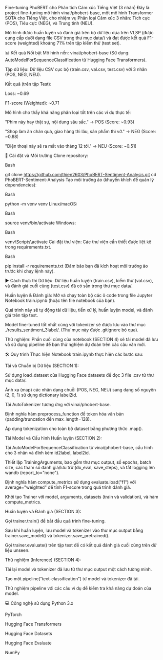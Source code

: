 Fine-tuning PhoBERT cho Phân tích Cảm xúc Tiếng Việt (3 nhãn)
Đây là project fine-tuning mô hình vinai/phobert-base, một mô hình Transformer SOTA cho Tiếng Việt, cho nhiệm vụ Phân loại Cảm xúc 3 nhãn: Tích cực (POS), Tiêu cực (NEG), và Trung tính (NEU).

Mô hình được huấn luyện và đánh giá trên bộ dữ liệu dựa trên VLSP (được cung cấp dưới dạng file CSV trong thư mục data/) và đạt được kết quả F1-score (weighted) khoảng 71% trên tập kiểm thử (test set).

📊 Kết quả Nổi bật
Mô hình nền: vinai/phobert-base (Sử dụng AutoModelForSequenceClassification từ Hugging Face Transformers).

Tập dữ liệu: Dữ liệu CSV cục bộ (train.csv, val.csv, test.csv) với 3 nhãn (POS, NEG, NEU).

Kết quả (trên tập Test):

Loss: ~0.69

F1-score (Weighted): ~0.71

Mô hình cho thấy khả năng phân loại tốt trên các ví dụ thực tế:

"Phim này hay thật sự, nội dung sâu sắc." -> POS (Score: ~0.93)

"Shop làm ăn chán quá, giao hàng thì lâu, sản phẩm thì vỡ." -> NEG (Score: ~0.88)

"Điện thoại này sẽ ra mắt vào tháng 12 tới." -> NEU (Score: ~0.51)

🚀 Cài đặt và Môi trường
Clone repository:

Bash

git clone https://github.com/thien2603/PhoBERT-Sentiment-Analysis.git
cd PhoBERT-Sentiment-Analysis
Tạo môi trường ảo (khuyến khích để quản lý dependencies):

Bash

python -m venv venv
Linux/macOS:

Bash

source venv/bin/activate
Windows:

Bash

venv\Scripts\activate
Cài đặt thư viện: Các thư viện cần thiết được liệt kê trong requirements.txt.

Bash

pip install -r requirements.txt
(Đảm bảo bạn đã kích hoạt môi trường ảo trước khi chạy lệnh này).

▶️ Cách thực thi
Dữ liệu: Dữ liệu huấn luyện (train.csv), kiểm thử (val.csv), và đánh giá cuối cùng (test.csv) đã có sẵn trong thư mục data/.

Huấn luyện & Đánh giá: Mở và chạy toàn bộ các ô code trong file Jupyter Notebook train.ipynb (hoặc tên file notebook của bạn).

Quá trình này sẽ tự động tải dữ liệu, tiền xử lý, huấn luyện model, và đánh giá trên tập test.

Model fine-tuned tốt nhất cùng với tokenizer sẽ được lưu vào thư mục ./results_sentiment_3label/. (Thư mục này được .gitignore bỏ qua).

Thử nghiệm: Phần cuối cùng của notebook (SECTION 4) sẽ tải model đã lưu và sử dụng pipeline để bạn thử nghiệm dự đoán trên các câu văn mới.

🛠️ Quy trình Thực hiện
Notebook train.ipynb thực hiện các bước sau:

Tải và Chuẩn bị Dữ liệu (SECTION 1):

Sử dụng load_dataset của Hugging Face datasets để đọc 3 file .csv từ thư mục data/.

Ánh xạ (map) các nhãn dạng chuỗi (POS, NEG, NEU) sang dạng số nguyên (2, 0, 1) sử dụng dictionary label2id.

Tải AutoTokenizer tương ứng với vinai/phobert-base.

Định nghĩa hàm preprocess_function để token hóa văn bản (padding/truncation đến max_length=128).

Áp dụng tokenization cho toàn bộ dataset bằng phương thức .map().

Tải Model và Cấu hình Huấn luyện (SECTION 2):

Tải AutoModelForSequenceClassification từ vinai/phobert-base, cấu hình cho 3 nhãn và đính kèm id2label, label2id.

Thiết lập TrainingArguments, bao gồm thư mục output, số epochs, batch size, các tham số đánh giá/lưu trữ (do_eval, save_steps), và tắt logging lên wandb (report_to="none").

Định nghĩa hàm compute_metrics sử dụng evaluate.load("f1") với average="weighted" để tính F1-score trong quá trình đánh giá.

Khởi tạo Trainer với model, arguments, datasets (train và validation), và hàm compute_metrics.

Huấn luyện và Đánh giá (SECTION 3):

Gọi trainer.train() để bắt đầu quá trình fine-tuning.

Sau khi huấn luyện, lưu model và tokenizer vào thư mục output bằng trainer.save_model() và tokenizer.save_pretrained().

Gọi trainer.evaluate() trên tập test để có kết quả đánh giá cuối cùng trên dữ liệu unseen.

Thử nghiệm (Inference) (SECTION 4):

Tải lại model và tokenizer đã lưu từ thư mục output một cách tường minh.

Tạo một pipeline("text-classification") từ model và tokenizer đã tải.

Thử nghiệm pipeline với các câu ví dụ để kiểm tra khả năng dự đoán của model.

💻 Công nghệ sử dụng
Python 3.x

PyTorch

Hugging Face Transformers

Hugging Face Datasets

Hugging Face Evaluate

NumPy
